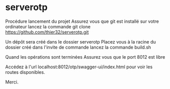 # serverotp
Procédure lancement du projet
Assurez vous que git est installé sur votre ordinateur
lancez la commande
git clone https://github.com/thier32/serverotp.git

Un dépôt  sera créé dans le dossier serverotp
Placez vous à la racine du dossier créé dans l'invite de commande 
lancez la commande build.sh

Quand les opérations sont terminées
Assurez vous que le port 8012 est libre

Accédez à l'url localhost:8012/otp/swagger-ui/index.html
pour voir les routes disponibles.

Merci.